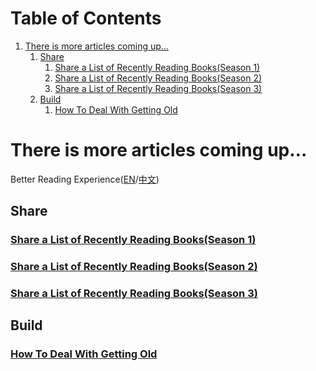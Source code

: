 
# Table of Contents

1.  [There is more articles coming up&#x2026;](#org4514381)
    1.  [Share](#orgb6eb994)
        1.  [Share a List of Recently Reading Books(Season 1)](#orgc256edf)
        2.  [Share a List of Recently Reading Books(Season 2)](#org9551975)
        3.  [Share a List of Recently Reading Books(Season 3)](#orgaa4ac5a)
    2.  [Build](#org607f586)
        1.  [How To Deal With Getting Old](#org5cb4da1)


<a id="org4514381"></a>

# There is more articles coming up&#x2026;

Better Reading Experience([EN](https://tiglapiles.github.io/article/)/[中文](https://tiglapiles.github.io/article/src/README.zh.html))


<a id="orgb6eb994"></a>

## Share


<a id="orgc256edf"></a>

### [Share a List of Recently Reading Books(Season 1)](./src/recent_reading.md)


<a id="org9551975"></a>

### [Share a List of Recently Reading Books(Season 2)](./src/recent_reading2.zh.md)


<a id="orgaa4ac5a"></a>

### [Share a List of Recently Reading Books(Season 3)](./src/recent_reading3.zh.md)


<a id="org607f586"></a>

## Build


<a id="org5cb4da1"></a>

### [How To Deal With Getting Old](./src/how_face_midnight.md)

